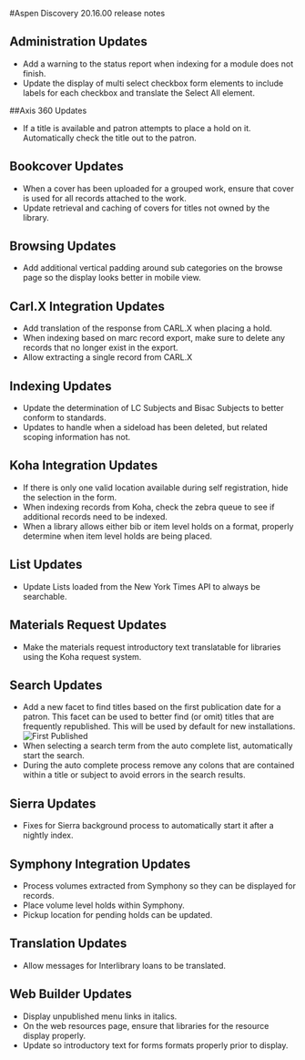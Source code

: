 #Aspen Discovery 20.16.00 release notes
## Administration Updates
- Add a warning to the status report when indexing for a module does not finish. 
- Update the display of multi select checkbox form elements to include labels for each checkbox and translate the Select All element.

##Axis 360 Updates
- If a title is available and patron attempts to place a hold on it. Automatically check the title out to the patron.  

## Bookcover Updates
- When a cover has been uploaded for a grouped work, ensure that cover is used for all records attached to the work. 
- Update retrieval and caching of covers for titles not owned by the library.  

## Browsing Updates
- Add additional vertical padding around sub categories on the browse page so the display looks better in mobile view. 

## Carl.X Integration Updates
- Add translation of the response from CARL.X when placing a hold.
- When indexing based on marc record export, make sure to delete any records that no longer exist in the export. 
- Allow extracting a single record from CARL.X

## Indexing Updates
- Update the determination of LC Subjects and Bisac Subjects to better conform to standards. 
- Updates to handle when a sideload has been deleted, but related scoping information has not. 

## Koha Integration Updates
- If there is only one valid location available during self registration, hide the selection in the form. 
- When indexing records from Koha, check the zebra queue to see if additional records need to be indexed. 
- When a library allows either bib or item level holds on a format, properly determine when item level holds are being placed. 

## List Updates
- Update Lists loaded from the New York Times API to always be searchable. 

## Materials Request Updates
- Make the materials request introductory text translatable for libraries using the Koha request system.

## Search Updates
- Add a new facet to find titles based on the first publication date for a patron. This facet can be used to better find (or omit) titles that are frequently republished.  This will be used by default for new installations.
  ![First Published](/release_notes/images/20_16_00_first_published_facet.png)
- When selecting a search term from the auto complete list, automatically start the search.
- During the auto complete process remove any colons that are contained within a title or subject to avoid errors in the search results.  

## Sierra Updates
- Fixes for Sierra background process to automatically start it after a nightly index.

## Symphony Integration Updates
- Process volumes extracted from Symphony so they can be displayed for records.
- Place volume level holds within Symphony.  
- Pickup location for pending holds can be updated.

## Translation Updates
- Allow messages for Interlibrary loans to be translated. 

## Web Builder Updates
- Display unpublished menu links in italics. 
- On the web resources page, ensure that libraries for the resource display properly.
- Update so introductory text for forms formats properly prior to display.  